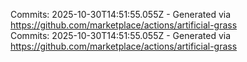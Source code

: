 Commits: 2025-10-30T14:51:55.055Z - Generated via https://github.com/marketplace/actions/artificial-grass
<br>
Commits: 2025-10-30T14:51:55.055Z - Generated via https://github.com/marketplace/actions/artificial-grass
<br>
